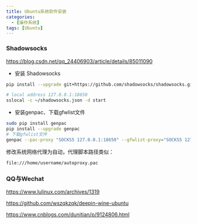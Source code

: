 ```yaml
---
title: Ubuntu系统软件安装
categories:
  - [操作系统]
tags: [Ubuntu]
---
```


### Shadowsocks

https://blog.csdn.net/qq_24406903/article/details/85011090

* 安装 Shadowsocks

```bash
pip install --upgrade git+https://github.com/shadowsocks/shadowsocks.git@master

# local address 127.0.0.1:18650
sslocal -c ~/shadowsocks.json -d start
```

* 安装genpac、下载gfwlist文件

```bash
sudo pip install genpac
pip install --upgrade genpac
# 下载gfwlist文件
genpac --pac-proxy "SOCKS5 127.0.0.1:18650" --gfwlist-proxy="SOCKS5 127.0.0.1:18650" --gfwlist-url=https://raw.githubusercontent.com/gfwlist/gfwlist/master/gfwlist.txt --output="autoproxy.pac"
```

修改系统网络代理为自动，代理脚本路径类似：

```
file:///home/username/autoproxy.pac
```

### QQ与Wechat

https://www.lulinux.com/archives/1319

https://github.com/wszqkzqk/deepin-wine-ubuntu

https://www.cnblogs.com/dunitian/p/9124806.html
